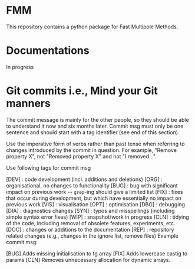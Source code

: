 # FMM 
This repository contains a python package for Fast Multipole Methods. 

# Documentations
In progress


# Git commits i.e., Mind your Git manners
The commit message is mainly for the other people, so they should be able to understand it now and six months later. Commit msg must only be one sentence and should start with a tag identifier (see end of this section).

Use the imperative form of verbs rather than past tense when referring to changes introduced by the commit in question. For example, "Remove property X", not "Removed property X" and not "I removed...".

Use following tags for commit msg

[DEV] : code development (incl. additions and deletions)
[ORG] : organisational, no changes to functionality
[BUG] : bug with significant impact on previous work -- `grep`-ing should give a limited list
[FIX] : fixes that occur during development, but which have essentially no impact on previous work
[VIS] : visualisation
[OPT] : optimisation
[DBG] : debugging
[DIA] : diagnostics changes
[SYN] : typos and misspellings (including simple syntax error fixes)
[WIP] : snapshot/work in progress
[CLN] : tidying of the code, including removal of obsolete features, experiments, etc.
[DOC] : changes or additions to the documentation
[REP] : repository related changes (e.g., changes in the ignore list, remove files)
Example commit msg:

[BUG] Adds missing initialisation to tg array
[FIX] Adds lowercase castig to params
[CLN] Removes unnecessary allocation for dynamic arrays.